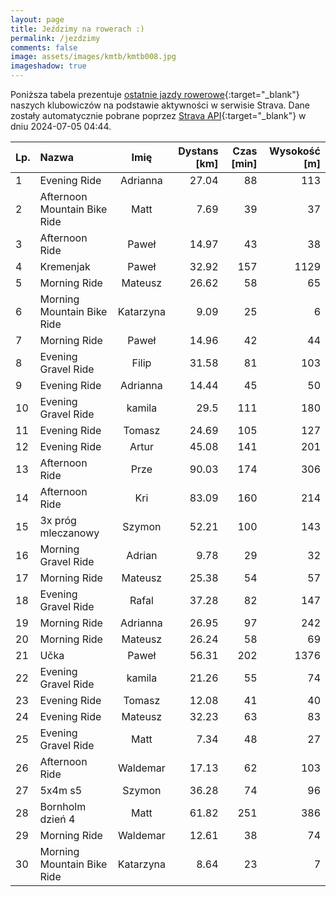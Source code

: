 ```yaml
---
layout: page
title: Jeździmy na rowerach :)
permalink: /jezdzimy
comments: false
image: assets/images/kmtb/kmtb008.jpg
imageshadow: true
---
```


Poniższa tabela prezentuje [ostatnie jazdy rowerowe](https://www.strava.com/clubs/336381){:target="_blank"} naszych klubowiczów na podstawie aktywności w serwisie Strava. Dane zostały automatycznie pobrane poprzez [Strava API](https://developers.strava.com/docs/reference/#api-Clubs-getClubActivitiesById){:target="_blank"} w dniu 2024-07-05 04:44.

Lp. | Nazwa | Imię | Dystans [km] | Czas [min] | Wysokość [m]
:--- | :--- | :---: | ---: | ---: | ---:
1|Evening Ride|Adrianna|27.04|88|113
2|Afternoon Mountain Bike Ride|Matt|7.69|39|37
3|Afternoon Ride|Paweł|14.97|43|38
4|Kremenjak|Paweł|32.92|157|1129
5|Morning Ride|Mateusz|26.62|58|65
6|Morning Mountain Bike Ride|Katarzyna|9.09|25|6
7|Morning Ride|Paweł|14.96|42|44
8|Evening Gravel Ride|Filip|31.58|81|103
9|Evening Ride|Adrianna|14.44|45|50
10|Evening Gravel Ride|kamila|29.5|111|180
11|Evening Ride|Tomasz|24.69|105|127
12|Evening Ride|Artur|45.08|141|201
13|Afternoon Ride|Prze|90.03|174|306
14|Afternoon Ride|Kri|83.09|160|214
15|3x próg mleczanowy|Szymon|52.21|100|143
16|Morning Gravel Ride|Adrian|9.78|29|32
17|Morning Ride|Mateusz|25.38|54|57
18|Evening Gravel Ride|Rafal|37.28|82|147
19|Morning Ride|Adrianna|26.95|97|242
20|Morning Ride|Mateusz|26.24|58|69
21|Učka|Paweł|56.31|202|1376
22|Evening Gravel Ride|kamila|21.26|55|74
23|Evening Ride|Tomasz|12.08|41|40
24|Evening Ride|Mateusz|32.23|63|83
25|Evening Gravel Ride|Matt|7.34|48|27
26|Afternoon Ride|Waldemar|17.13|62|103
27|5x4m s5|Szymon|36.28|74|96
28|Bornholm dzień 4|Matt|61.82|251|386
29|Morning Ride|Waldemar|12.61|38|74
30|Morning Mountain Bike Ride|Katarzyna|8.64|23|7
